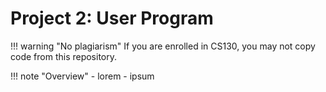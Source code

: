 # Project 2: User Program

!!! warning "No plagiarism"
    If you are enrolled in CS130, you may not copy code from this repository.

!!! note "Overview"
    - lorem
        - ipsum
